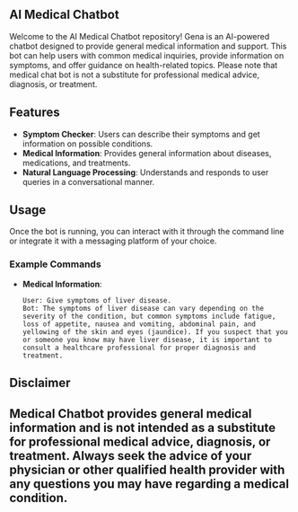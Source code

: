 ## AI Medical Chatbot

Welcome to the AI Medical Chatbot repository! Gena is an AI-powered chatbot designed to provide general medical information and support. This bot can help users with common medical inquiries, provide information on symptoms, and offer guidance on health-related topics. Please note that medical chat bot is not a substitute for professional medical advice, diagnosis, or treatment.

## Features

- **Symptom Checker**: Users can describe their symptoms and get information on possible conditions.
- **Medical Information**: Provides general information about diseases, medications, and treatments.
- **Natural Language Processing**: Understands and responds to user queries in a conversational manner.

## Usage

Once the bot is running, you can interact with it through the command line or integrate it with a messaging platform of your choice.

### Example Commands

- **Medical Information**:
    ```
    User: Give symptoms of liver disease.
    Bot: The symptoms of liver disease can vary depending on the severity of the condition, but common symptoms include fatigue, loss of appetite, nausea and vomiting, abdominal pain, and yellowing of the skin and eyes (jaundice). If you suspect that you or someone you know may have liver disease, it is important to consult a healthcare professional for proper diagnosis and treatment.
    ```
    
## Disclaimer

Medical Chatbot provides general medical information and is not intended as a substitute for professional medical advice, diagnosis, or treatment. Always seek the advice of your physician or other qualified health provider with any questions you may have regarding a medical condition.
---
